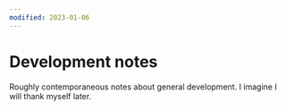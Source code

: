 ```yaml
---
modified: 2023-01-06
---
```


# Development notes

Roughly contemporaneous notes about general development.  I imagine I will thank
myself later.
